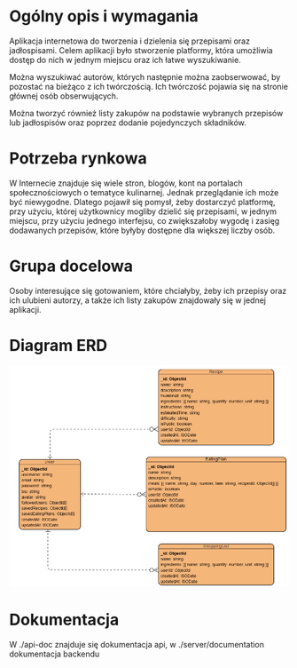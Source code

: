 # Ogólny opis i wymagania

Aplikacja internetowa do tworzenia i dzielenia się przepisami oraz jadłospisami. Celem aplikacji było stworzenie platformy, która umożliwia dostęp do nich w jednym miejscu oraz ich łatwe wyszukiwanie. 

Można wyszukiwać autorów, których następnie można zaobserwować, by pozostać na bieżąco z ich twórczością. Ich twórczość pojawia się na stronie głównej osób obserwujących.

Można tworzyć również listy zakupów na podstawie wybranych przepisów lub jadłospisów oraz poprzez dodanie pojedynczych składników.

# Potrzeba rynkowa

W Internecie znajduje się wiele stron, blogów, kont na portalach społecznościowych o tematyce kulinarnej. Jednak przeglądanie ich może być niewygodne. Dlatego pojawił się pomysł, żeby dostarczyć platformę, przy użyciu, której użytkownicy mogliby dzielić się przepisami, w jednym miejscu, przy użyciu jednego interfejsu, co zwiększałoby wygodę i zasięg dodawanych przepisów, które byłyby dostępne dla większej liczby osób.

# Grupa docelowa

Osoby interesujące się gotowaniem, które chciałyby, żeby ich przepisy oraz ich ulubieni autorzy, a także ich listy zakupów znajdowały się w jednej aplikacji.

# Diagram ERD

![erd](diagramERD.PNG)

# Dokumentacja

W ./api-doc znajduje się dokumentacja api, w ./server/documentation dokumentacja backendu
